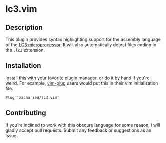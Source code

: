 # lc3.vim

## Description

This plugin provides syntax highlighting support for the assembly language of the [LC3 microprocessor](https://wikipedia.org/wiki/LC-3). It will also automatically detect files ending in the `.lc3` extension.

## Installation

Install this with your favorite plugin manager, or do it by hand if you're weird. For example, [vim-plug](https://github.com/junegunn/vim-plug) users would put this in their vim initialization file.

```
Plug 'zacharied/lc3.vim'
```

## Contributing

If you're inclined to work with this obscure language for some reason, I will gladly accept pull requests. Submit any feedback or suggestions as an Issue.
